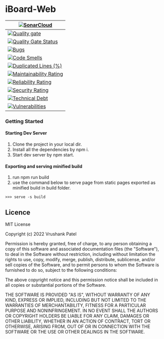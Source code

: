 # iBoard-Web

|[![SonarCloud](https://sonarcloud.io/images/project_badges/sonarcloud-black.svg)](https://sonarcloud.io/summary/new_code?id=VrushankPatel_iBoard)|
|------------ |
|[![Quality gate](https://sonarcloud.io/api/project_badges/quality_gate?project=VrushankPatel_iBoard)](https://sonarcloud.io/summary/new_code?id=VrushankPatel_iBoard)|
|[![Quality Gate Status](https://sonarcloud.io/api/project_badges/measure?project=VrushankPatel_iBoard&metric=alert_status)](https://sonarcloud.io/summary/new_code?id=VrushankPatel_iBoard)|
|[![Bugs](https://sonarcloud.io/api/project_badges/measure?project=VrushankPatel_iBoard&metric=bugs)](https://sonarcloud.io/summary/new_code?id=VrushankPatel_iBoard)|
|[![Code Smells](https://sonarcloud.io/api/project_badges/measure?project=VrushankPatel_iBoard&metric=code_smells)](https://sonarcloud.io/summary/new_code?id=VrushankPatel_iBoard)|
|[![Duplicated Lines (%)](https://sonarcloud.io/api/project_badges/measure?project=VrushankPatel_iBoard&metric=duplicated_lines_density)](https://sonarcloud.io/summary/new_code?id=VrushankPatel_iBoard)|
|[![Maintainability Rating](https://sonarcloud.io/api/project_badges/measure?project=VrushankPatel_iBoard&metric=sqale_rating)](https://sonarcloud.io/summary/new_code?id=VrushankPatel_iBoard)|
|[![Reliability Rating](https://sonarcloud.io/api/project_badges/measure?project=VrushankPatel_iBoard&metric=reliability_rating)](https://sonarcloud.io/summary/new_code?id=VrushankPatel_iBoard)|
|[![Security Rating](https://sonarcloud.io/api/project_badges/measure?project=VrushankPatel_iBoard&metric=security_rating)](https://sonarcloud.io/summary/new_code?id=VrushankPatel_iBoard)|
|[![Technical Debt](https://sonarcloud.io/api/project_badges/measure?project=VrushankPatel_iBoard&metric=sqale_index)](https://sonarcloud.io/summary/new_code?id=VrushankPatel_iBoard)|
|[![Vulnerabilities](https://sonarcloud.io/api/project_badges/measure?project=VrushankPatel_iBoard&metric=vulnerabilities)](https://sonarcloud.io/summary/new_code?id=VrushankPatel_iBoard)|

### Getting Started

#### Starting Dev Server

1. Clone the project in your local dir.
2. Install all the dependencies by npm i.
3. Start dev server by npm start.

#### Exporting and serving minified build

1. run npm run build
2. use the command below to serve page from static pages exported as minified build in build folder.

```
>>> serve -s build
```

Licence
-------
MIT License

Copyright (c) 2022 Vrushank Patel

Permission is hereby granted, free of charge, to any person obtaining a copy
of this software and associated documentation files (the "Software"), to deal
in the Software without restriction, including without limitation the rights
to use, copy, modify, merge, publish, distribute, sublicense, and/or sell
copies of the Software, and to permit persons to whom the Software is
furnished to do so, subject to the following conditions:

The above copyright notice and this permission notice shall be included in all
copies or substantial portions of the Software.

THE SOFTWARE IS PROVIDED "AS IS", WITHOUT WARRANTY OF ANY KIND, EXPRESS OR
IMPLIED, INCLUDING BUT NOT LIMITED TO THE WARRANTIES OF MERCHANTABILITY,
FITNESS FOR A PARTICULAR PURPOSE AND NONINFRINGEMENT. IN NO EVENT SHALL THE
AUTHORS OR COPYRIGHT HOLDERS BE LIABLE FOR ANY CLAIM, DAMAGES OR OTHER
LIABILITY, WHETHER IN AN ACTION OF CONTRACT, TORT OR OTHERWISE, ARISING FROM,
OUT OF OR IN CONNECTION WITH THE SOFTWARE OR THE USE OR OTHER DEALINGS IN THE
SOFTWARE.